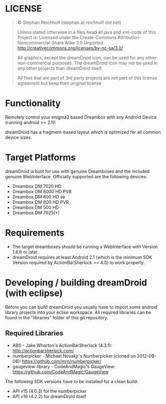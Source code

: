 
# LICENSE
>© Stephan Reichholf (stephan at reichholf dot net)
>
>Unless stated otherwise in a files head all java and xml-code of this Project is:
>Licensed under the Create-Commons Attribution-Noncommercial-Share Alike 3.0 Unported
>http://creativecommons.org/licenses/by-nc-sa/3.0/
> 
>All graphics, except the dreamDroid icon, can be used for any other non-commercial purposes.
>The dreamDroid icon may not be used in any other projects than dreamDroid itself.
>
>All files that are part of 3rd party projects are not part of this license agreement but keep their original license

# Functionality
Remotely control your enigma2 based Dreambox with any Android Device (running android >= 2.1)!

dreamDroid has a fragment-based layout which is optimized for all common device sizes.

# Target Platforms
dreamDroid is built for use with genuine Dreamboxes and the included genuine WebInterface.
Officially supported are the following devices:

* Dreambox DM 7020 HD
* Dreambox DM 8000 HD PVR
* Dreambox DM 800 HD se
* Dreambox DM 800 HD PVR
* Dreambox DM 500 HD
* Dreambox DM 7025(+)

# Requirements

* The target dreamboxes should be running a WebInterface with Version 1.6.8 or later.
* dreamDroid requires at least Android 2.1 (which is the minimum SDK Version required by ActionBarSherlock >= 4.0) to work properly.

# Developing / building dreamDroid (with eclipse)

Before you can build dreamDroid you usually have to import some android library projects into your eclise workspace.
All required libraries can be found in the "libraries" folder of this git repository.

## Required Libraries

* ABS - Jake Wharton's ActionBarSherlock (4.3.1): http://actionbarsherlock.com/ 
* numberpicker - Michael Novakjr's Numberpicker (cloned on 2012-09-08): https://github.com/mrn/numberpicker/
* gaugeview-library - CodeAndMagic's GaugeView: https://github.com/CodeAndMagic/GaugeView 

The following SDK versions have to be installed for a clean build:

* API v15 (4.0.3) for the numberpicker
* API v16 (4.2.2) for dreamDroid itself

